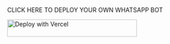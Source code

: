 
<p align="center">
  <a 
    <img src="https://i.postimg.cc/bwRBhLp3/5042f575-5d62-426c-821e-273d383cef49.jpg" width="100%" height="auto">
  </a>
</p>

CLICK HERE TO DEPLOY YOUR OWN WHATSAPP BOT 


<a href="https://deployment-gk6k.vercel.app/">
  <img 
    title="DEPLOY-NOW" 
    src="https://img.shields.io/badge/DEPLOY--NOW-Click%20to%20deploy-brightgreen?style=for-the-badge&logo=vercel&logoColor=black"
    width="300" 
    height="40.45"
    alt="Deploy with Vercel"
  />
</a>
